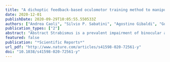 ```yaml
---
title: "A dichoptic feedback-based oculomotor training method to manipulate interocular alignment"
date: 2020-12-01
publishDate: 2020-09-29T10:05:55.550533Z
authors: ["Andrea Caoli", "Silvio P. Sabatini", "Agostino Gibaldi", "Guido Maiello", "Anna Kosovicheva", "Peter Bex"]
publication_types: ["2"]
abstract: "Abstract Strabismus is a prevalent impairment of binocular alignment that is associated with a spectrum of perceptual deficits and social disadvantages. Current treatments for strabismus involve ocular alignment through surgical or optical methods and may include vision therapy exercises. In the present study, we explore the potential of real-time dichoptic visual feedback that may be used to quantify and manipulate interocular alignment. A gaze-contingent ring was presented independently to each eye of 11 normally-sighted observers as they fixated a target dot presented only to their dominant eye. Their task was to center the rings within 2° of the target for at least 1 s, with feedback provided by the sizes of the rings. By offsetting the ring in the non-dominant eye temporally or nasally, this task required convergence or divergence, respectively, of the non-dominant eye. Eight of 11 observers attained 5° asymmetric convergence and 3 of 11 attained 3° asymmetric divergence. The results suggest that real-time gaze-contingent feedback may be used to quantify and transiently simulate strabismus and holds promise as a method to augment existing therapies for oculomotor alignment disorders."
featured: false
publication: "*Scientific Reports*"
url_pdf: "http://www.nature.com/articles/s41598-020-72561-y"
doi: "10.1038/s41598-020-72561-y"
---
```


